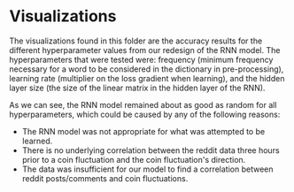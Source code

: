# Visualizations

The visualizations found in this folder are the accuracy results for the different hyperparameter values from our redesign of the RNN model. The hyperparameters that were tested were: frequency (minimum frequency necessary for a word to be considered in the dictionary in pre-processing), learning rate (multiplier on the loss gradient when learning), and the hidden layer size (the size of the linear matrix in the hidden layer of the RNN).

As we can see, the RNN model remained about as good as random for all hyperparameters, which could be caused by any of the following reasons:
- The RNN model was not appropriate for what was attempted to be learned.
- There is no underlying correlation between the reddit data three hours prior to a coin fluctuation and the coin fluctuation's direction.
- The data was insufficient for our model to find a correlation between reddit posts/comments and coin fluctuations.